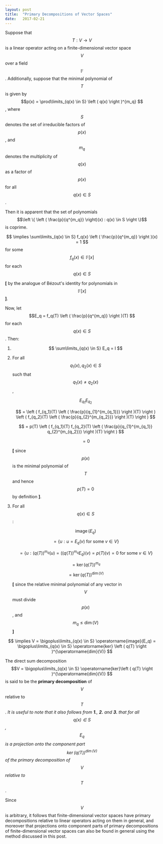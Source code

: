 ```yaml
---
layout: post
title:  "Primary Decompositions of Vector Spaces"
date:   2017-02-21
---
```


Suppose that $$T : V \to V$$ is a linear operator acting on a finite-dimensional vector space $$V$$ over a field $$\mathbb{F}$$. Additionally, suppose that the minimal polynomial of $$T$$ is given by $$p(x) = \prod\limits_{q(x) \in S} \left ( q(x) \right )^{m_q} $$, where $$S$$ denotes the set of irreducible factors of $$p(x)$$, and $$m_q$$ denotes the multiplicity of $$q(x)$$ as a factor of $$p(x)$$ for all $$q(x) \in S$$.

Then it is apparent that the set of polynomials $$\left \{ \left ( \frac{p}{q^{m_q}} \right)(x) : q(x) \in S \right \}$$ is coprime.

$$ \implies \sum\limits_{q(x) \in S} f_q(x) \left ( \frac{p}{q^{m_q}} \right )(x) = 1 $$ for some $$f_q(x) \in \mathbb{F}[x]$$ for each $$q(x) \in S$$

**[** by the analogue of Bézout's identity for polynomials in $$\mathbb{F}[x]$$ **]**.

Now, let $$E_q = f_q(T) \left ( \frac{p}{q^{m_q}} \right )(T) $$ for each $$q(x) \in S$$. Then:

1. $$ \sum\limits_{q(x) \in S} E_q = I $$

2. For all $$q_1(x), q_2(x) \in S$$ such that $$q_1(x) \neq q_2(x)$$, 

	$$ E_{q_1} E_{q_2} $$

	$$ = \left ( f_{q_1}(T) \left ( \frac{p}{q_{1}^{m_{q_1}}} \right )(T) \right ) \left ( f_{q_2}(T) \left ( \frac{p}{q_{2}^{m_{q_2}}} \right )(T) \right ) $$

	$$ = p(T) \left ( f_{q_1}(T) f_{q_2}(T) \left ( \frac{p}{q_{1}^{m_{q_1}} q_{2}^{m_{q_2}}} \right )(T) \right ) $$

	$$ = 0 $$

	**[** since $$p(x)$$ is the minimal polynomial of $$T$$ and hence $$p(T) = 0$$ by definition **]**.

3. For all $$q(x) \in S$$: 

	$$\operatorname{image}(E_q) $$

	$$ = \{ u : u = E_q(v) \text{ for some } v \in V \} $$

	$$ = \{ u : \left ( q(T) \right )^{m_q} (u) = (\left ( q(T) \right )^{m_q}  E_q)(v) = p(T)(v) = 0 \text{ for some } v \in V \} $$

	$$ = \operatorname{ker} \left ( q(T) \right )^{m_q} $$

	$$ = \operatorname{ker} \left ( q(T) \right )^{\operatorname{dim}(V)} $$

	**[** since the relative minimal polynomial of any vector in $$V$$ must divide $$p(x)$$, and $$m_q \leq \operatorname{dim}(V)$$ **]**

$$ \implies V = \bigoplus\limits_{q(x) \in S}  \operatorname{image}(E_q) = \bigoplus\limits_{q(x) \in S} \operatorname{ker} \left ( q(T) \right )^{\operatorname{dim}(V)}  $$

The direct sum decomposition $$V = \bigoplus\limits_{q(x) \in S} \operatorname{ker}\left ( q(T) \right )^{\operatorname{dim}(V)} $$ is said to be the **primary decomposition** of $$V$$ relative to $$T$$. *It is useful to note that it also follows from **1.**, **2.** and **3.** that for all $$q(x) \in S$$, $$E_q$$ is a projection onto the component part $$\operatorname{ker} \left ( q(T) \right )^{\operatorname{dim}(V)} $$ of the primary decomposition of $$V$$ relative to $$T$$*.

Since $$V$$ is arbitrary, it follows that finite-dimensional vector spaces have primary decompositions relative to linear operators acting on them in general, and moreover that projections onto component parts of primary decompositions of finite-dimensional vector spaces can also be found in general using the method discussed in this post.








